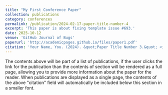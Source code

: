 ```yaml
---
title: "My First Conference Paper"
collection: publications
category: conferences
permalink: /publication/2024-02-17-paper-title-number-4
excerpt: 'This paper is about fixing template issue #693.'
date: 2025-10-12
venue: 'GitHub Journal of Bugs'
paperurl: 'http://academicpages.github.io/files/paper1.pdf'
citation: 'Your Name, You. (2024). &quot;Paper Title Number 3.&quot; <i>GitHub Journal of Bugs</i>. 1(3).'
---
```


The contents above will be part of a list of publications, if the user clicks the link for the publication than the contents of section will be rendered as a full page, allowing you to provide more information about the paper for the reader. When publications are displayed as a single page, the contents of the above "citation" field will automatically be included below this section in a smaller font.
